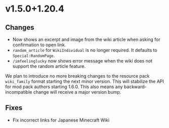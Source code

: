 # v1.5.0+1.20.4

## Changes

- Now shows an excerpt and image from the wiki article when asking for confirmation to open link.
- `random_article` for `WikiIndividual` is no longer required. It defaults to `Special:RandomPage`.
- `/imfeelinglucky` now shows error message when the wiki does not support the random article feature.

We plan to introduce no more breaking changes to the resource pack `wiki_family` format starting the next minor version.
This will stabilize the API for mod pack authors starting 1.6.0. This also means any backward-incompatible change will
receive a major version bump.

## Fixes

- Fix incorrect links for Japanese Minecraft Wiki
